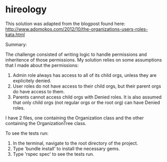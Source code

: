 hireology
=========

This solution was adapted from the blogpost found here: http://www.adomokos.com/2012/10/the-organizations-users-roles-kata.html

Summary:

The challenge consisted of writing logic to handle permissions and inheritence of those permissions. My solution relies on some assumptions that I made about the permissions:

1. Admin role always has access to all of its child orgs, unless they are explicitely denied.
2. User roles do not have access to their child orgs, but their parent orgs do have access to them.
3. Parents cannot access child orgs with Denied roles. It is also assumed that only child orgs (not regular orgs or the root org) can have Denied roles.

I have 2 files, one containing the Organization class and the other containing the OrganizationTree class.

To see the tests run:

1. In the terminal, navigate to the root directory of the project.
2. Type 'bundle install' to install the necessary gems.
3. Type 'rspec spec' to see the tests run.
